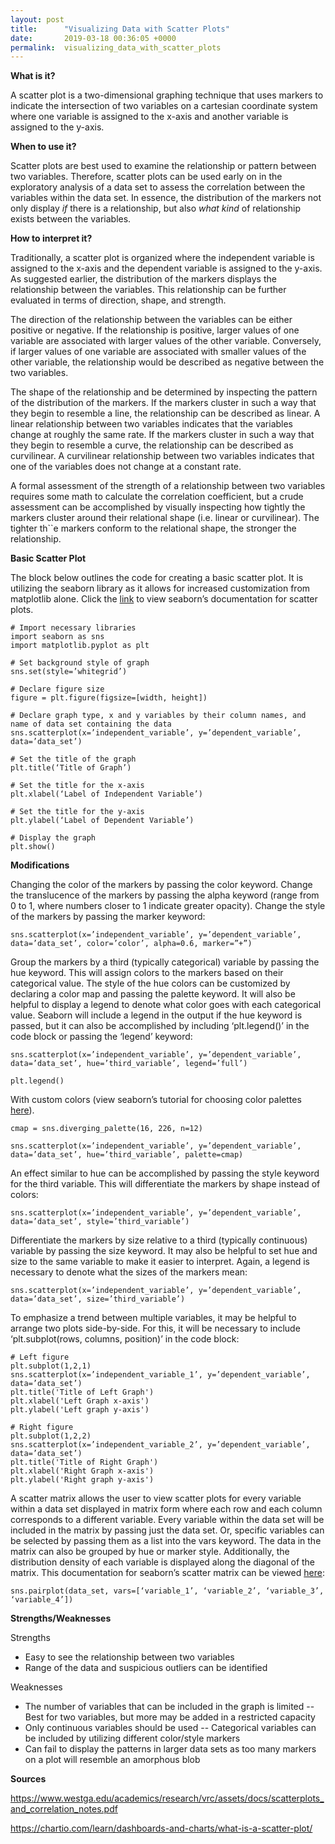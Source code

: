 ```yaml
---
layout: post
title:      "Visualizing Data with Scatter Plots"
date:       2019-03-18 00:36:05 +0000
permalink:  visualizing_data_with_scatter_plots
---
```



**What is it?**

A scatter plot is a two-dimensional graphing technique that uses markers to indicate the intersection of two variables on a cartesian coordinate system where one variable is assigned to the x-axis and another variable is assigned to the y-axis. 

**When to use it?**

Scatter plots are best used to examine the relationship or pattern between two variables. Therefore, scatter plots can be used early on in the exploratory analysis of a data set to assess the correlation between the variables within the data set. In essence, the distribution of the markers not only display *if* there is a relationship, but also *what kind* of relationship exists between the variables.

**How to interpret it?**

Traditionally, a scatter plot is organized where the independent variable is assigned to the x-axis and the dependent variable is assigned to the y-axis. As suggested earlier, the distribution of the markers displays the relationship between the variables. This relationship can be further evaluated in terms of direction, shape, and strength. 

The direction of the relationship between the variables can be either positive or negative. If the relationship is positive, larger values of one variable are associated with larger values of the other variable. Conversely, if larger values of one variable are associated with smaller values of the other variable, the relationship would be described as negative between the two variables.

The shape of the relationship and be determined by inspecting the pattern of the distribution of the markers. If the markers cluster in such a way that they begin to resemble a line, the relationship can be described as linear. A linear relationship between two variables indicates that the variables change at roughly the same rate. If the markers cluster in such a way that they begin to resemble a curve, the relationship can be described as curvilinear. A curvilinear relationship between two variables indicates that one of the variables does not change at a constant rate.

A formal assessment of the strength of a relationship between two variables requires some math to calculate the correlation coefficient, but a crude assessment can be accomplished by visually inspecting how tightly the markers cluster around their relational shape (i.e. linear or curvilinear). The tighter th``e markers conform to the relational shape, the stronger the relationship.

**Basic Scatter Plot**

The block below outlines the code for creating a basic scatter plot. It is utilizing the seaborn library as it allows for increased customization from matplotlib alone. Click the [link](http://seaborn.pydata.org/generated/seaborn.scatterplot.html#seaborn.scatterplot) to view seaborn’s documentation for scatter plots.

```
# Import necessary libraries
import seaborn as sns
import matplotlib.pyplot as plt

# Set background style of graph
sns.set(style=’whitegrid’)

# Declare figure size
figure = plt.figure(figsize=[width, height])

# Declare graph type, x and y variables by their column names, and name of data set containing the data
sns.scatterplot(x=’independent_variable’, y=’dependent_variable’, data=’data_set’)

# Set the title of the graph
plt.title(‘Title of Graph’)

# Set the title for the x-axis
plt.xlabel(‘Label of Independent Variable’)

# Set the title for the y-axis
plt.ylabel(‘Label of Dependent Variable’)

# Display the graph
plt.show()
```

**Modifications**

Changing the color of the markers by passing the color keyword. Change the translucence of the markers by passing the alpha keyword (range from 0 to 1, where numbers closer to 1 indicate greater opacity). Change the style of the markers by passing the marker keyword:

```
sns.scatterplot(x=’independent_variable’, y=’dependent_variable’, data=’data_set’, color=’color’, alpha=0.6, marker=”+”)
```

Group the markers by a third (typically categorical) variable by passing the hue keyword. This will assign colors to the markers based on their categorical value. The style of the hue colors can be customized by declaring a color map and passing the palette keyword. It will also be helpful to display a legend to denote what color goes with each categorical value. Seaborn will include a legend in the output if the hue keyword is passed, but it can also be accomplished by including ‘plt.legend()’ in the code block or passing the ‘legend’ keyword:

```
sns.scatterplot(x=’independent_variable’, y=’dependent_variable’, data=’data_set’, hue=’third_variable’, legend=’full’)

plt.legend()
```

With custom colors (view seaborn’s tutorial for choosing color palettes [here](https://seaborn.pydata.org/tutorial/color_palettes.html)).

```
cmap = sns.diverging_palette(16, 226, n=12)

sns.scatterplot(x=’independent_variable’, y=’dependent_variable’, data=’data_set’, hue=’third_variable’, palette=cmap)
```

An effect similar to hue can be accomplished by passing the style keyword for the third variable. This will differentiate the markers by shape instead of colors:

```
sns.scatterplot(x=’independent_variable’, y=’dependent_variable’, data=’data_set’, style=’third_variable’)
```

Differentiate the markers by size relative to a third (typically continuous) variable by passing the size keyword. It may also be helpful to set hue and size to the same variable to make it easier to interpret. Again, a legend is necessary to denote what the sizes of the markers mean:

```
sns.scatterplot(x=’independent_variable’, y=’dependent_variable’, data=’data_set’, size=’third_variable’)
```

To emphasize a trend between multiple variables, it may be helpful to arrange two plots side-by-side. For this, it will be necessary to include ‘plt.subplot(rows, columns, position)’ in the code block:

```
# Left figure
plt.subplot(1,2,1)
sns.scatterplot(x=’independent_variable_1’, y=’dependent_variable’, data=’data_set’)
plt.title('Title of Left Graph')
plt.xlabel('Left Graph x-axis')
plt.ylabel('Left graph y-axis')

# Right figure
plt.subplot(1,2,2)
sns.scatterplot(x=’independent_variable_2’, y=’dependent_variable’, data=’data_set’)
plt.title('Title of Right Graph')
plt.xlabel('Right Graph x-axis')
plt.ylabel('Right graph y-axis')
```

A scatter matrix allows the user to view scatter plots for every variable within a data set displayed in matrix form where each row and each column corresponds to a different variable. Every variable within the data set will be included in the matrix by passing just the data set. Or, specific variables can be selected by passing them as a list into the vars keyword. The data in the matrix can also be grouped by hue or marker style. Additionally, the distribution density of each variable is displayed along the diagonal of the matrix. This documentation for seaborn’s scatter matrix can be viewed [here](https://seaborn.pydata.org/generated/seaborn.pairplot.html):

```
sns.pairplot(data_set, vars=[‘variable_1’, ‘variable_2’, ‘variable_3’, ‘variable_4’])
```

**Strengths/Weaknesses**

Strengths
* Easy to see the relationship between two variables
* Range of the data and suspicious outliers can be identified

Weaknesses
* The number of variables that can be included in the graph is limited -- Best for two variables, but more may be added in a restricted capacity
* Only continuous variables should be used -- Categorical variables can be included by utilizing different color/style markers
* Can fail to display the patterns in larger data sets as too many markers on a plot will resemble an amorphous blob


**Sources**

https://www.westga.edu/academics/research/vrc/assets/docs/scatterplots_and_correlation_notes.pdf

https://chartio.com/learn/dashboards-and-charts/what-is-a-scatter-plot/

